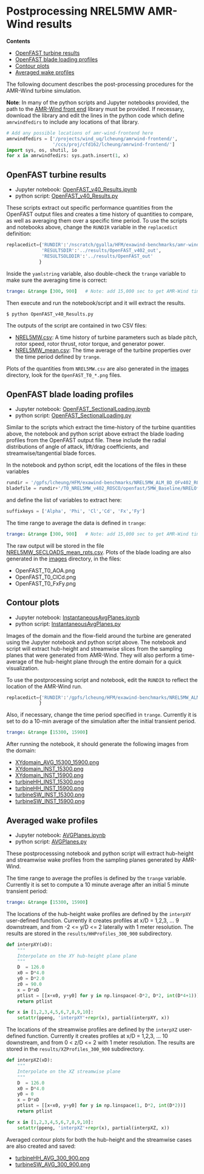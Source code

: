 # Postprocessing NREL5MW AMR-Wind results

**Contents**

- [OpenFAST turbine results](#openfast-turbine-results)
- [OpenFAST blade loading profiles](#openfast-blade-loading-profiles)
- [Contour plots](#contour-plots)
- [Averaged wake profiles](#averaged-wake-profiles)

The following document describes the post-processing procedures for the AMR-Wind turbine simulation.  

**Note**: In many of the python scripts and Jupyter notebooks provided, the path to the [AMR-Wind front end](https://github.com/Exawind/amr-wind-frontend) library must be provided.  If necessary, download the library and edit the lines in the python code which define `amrwindfedirs` to include any locations of that library.
```python
# Add any possible locations of amr-wind-frontend here
amrwindfedirs = ['/projects/wind_uq/lcheung/amrwind-frontend/',
                 '/ccs/proj/cfd162/lcheung/amrwind-frontend/']
import sys, os, shutil, io
for x in amrwindfedirs: sys.path.insert(1, x)
```

## OpenFAST turbine results

- Jupyter notebook: [OpenFAST_v40_Results.ipynb](OpenFAST_v40_Results.ipynb)
- python script: [OpenFAST_v40_Results.py](OpenFAST_v40_Results.py)

These scripts extract out specific performance quantities from the OpenFAST output files and creates a time history of quantities to compare, as well as averaging them over a specific time period.  To use the scripts and notebooks above, change the `RUNDIR` variable in the `replacedict` definition:

```python
replacedict={'RUNDIR':'/nscratch/gyalla/HFM/exawind-benchmarks/amr-wind/NREL5MW_ALM_BD/runs/',
             'RESULTSDIR':'../results/OpenFAST_v402_out',
             'RESULTSOLDDIR':'../results/OpenFAST_out'
            }
```

Inside the `yamlstring` variable, also double-check the `trange` variable to make sure the averaging time is correct:

```yaml
trange: &trange [300, 900]   # Note: add 15,000 sec to get AMR-Wind time
```

Then execute and run the notebook/script and it will extract the results.
```bash
$ python OpenFAST_v40_Results.py
```

The outputs of the script are contained in two CSV files:
- [NREL5MW.csv](../results/OpenFAST_v402_out/NREL5MW.csv): A time history of turbine parameters such as blade pitch, rotor speed, rotor thrust, rotor torque, and generator power.
- [NREL5MW_mean.csv](../results/OpenFAST_v402_out/NREL5MW_mean.csv): The time average of the turbine properties over the time period defined by `trange`.

 Plots of the quantities from `NREL5MW.csv` are also generated in the [images](../results/images) directory, look for the `OpenFAST_T0_*.png` files.

## OpenFAST blade loading profiles

- Jupyter notebook: [OpenFAST_SectionalLoading.ipynb](OpenFAST_SectionalLoading.ipynb)
- python script: [OpenFAST_SectionalLoading.py](OpenFAST_SectionalLoading.py)

Similar to the scripts which extract the time-history of the turbine quantities above, the notebook and python script above extract the blade loading profiles from the OpenFAST output file.  These include the radial distributions of angle of attack, lift/drag coefficients, and streamwise/tangential blade forces.

In the notebook and python script, edit the locations of the files in these variables
```python
rundir = '/gpfs/lcheung/HFM/exawind-benchmarks/NREL5MW_ALM_BD_OFv402_ROSCO/'
bladefile = rundir+'/T0_NREL5MW_v402_ROSCO/openfast/5MW_Baseline/NRELOffshrBsline5MW_AeroDyn_blade.dat'
```

and define the list of variables to extract here: 
```python
suffixkeys = ['Alpha', 'Phi', 'Cl','Cd', 'Fx','Fy']
```

The time range to average the data is defined in `trange`:

```yaml
trange: &trange [300, 900]   # Note: add 15,000 sec to get AMR-Wind time
```

The raw output will be stored in the file [NREL5MW_SECLOADS_mean_rpts.csv](../results/OpenFAST_v402_out/NREL5MW_SECLOADS_mean_rpts.csv).  Plots of the blade loading are also generated in the [images](../results/images) directory, in the files:

- OpenFAST_T0_AOA.png
- OpenFAST_T0_ClCd.png
- OpenFAST_T0_FxFy.png

## Contour plots

- Jupyter notebook: [InstantaneousAvgPlanes.ipynb](InstantaneousAvgPlanes.ipynb)
- python script: [InstantaneousAvgPlanes.py](InstantaneousAvgPlanes.py)

Images of the domain and the flow-field around the turbine are generated using the Jupyter notebook and python script above.  The notebook and script will extract hub-height and streamwise slices from the sampling planes that were generated from AMR-Wind.  They will also perform a time-average of the hub-height plane through the entire domain for a quick visualization.

To use the postprocessing script and notebook, edit the `RUNDIR` to reflect the location of the AMR-Wind run.
```python
replacedict={'RUNDIR':'/gpfs/lcheung/HFM/exawind-benchmarks/NREL5MW_ALM_BD_OFv402_ROSCO/',
            }
```

Also, if necessary, change the time period specified in `trange`.  Currently it is set to do a 10-min average of the simulation after the initial transient period.

```yaml
trange: &trange [15300, 15900]
```

After running the notebook, it should generate the following images from the domain:

- [XYdomain_AVG_15300_15900.png](../results/images/XYdomain_AVG_15300_15900.png)
- [XYdomain_INST_15300.png](../results/images/XYdomain_INST_15300.png)
- [XYdomain_INST_15900.png](../results/images/XYdomain_INST_15900.png)
- [turbineHH_INST_15300.png](../results/images/turbineHH_INST_15300.png)
- [turbineHH_INST_15900.png](../results/images/turbineHH_INST_15900.png)
- [turbineSW_INST_15300.png](../results/images/turbineSW_INST_15300.png)
- [turbineSW_INST_15900.png](../results/images/turbineSW_INST_15900.png)

## Averaged wake profiles

- Jupyter notebook: [AVGPlanes.ipynb](AVGPlanes.ipynb)
- python script: [AVGPlanes.py](AVGPlanes.py)

These postprocesssing notebook and python script will extract hub-height and streamwise wake profiles from the sampling planes generated by AMR-Wind.  

The time range to average the profiles is defined by the `trange` variable.  Currently it is set to compute a 10 minute average after an initial 5 minute transient period: 

```yaml
trange: &trange [15300, 15900]
```

The locations of the hub-height wake profiles are defined by the `interpXY` user-defined function.  Currently it creates profiles at x/D = 1,2,3, ... 9 downstream, and from -2 <= y/D <= 2 laterally with 1 meter resolution.  The results are stored in the `results/HHProfiles_300_900` subdirectory.
```python
def interpXY(xD):
    """
    Interpolate on the XY hub-height plane plane 
    """
    D  = 126.0
    x0 = D*4.0
    y0 = D*2.0
    z0 = 90.0
    x = D*xD
    ptlist = [[x+x0, y+y0] for y in np.linspace(-D*2, D*2, int(D*4+1))]
    return ptlist

for x in [1,2,3,4,5,6,7,8,9,10]:
    setattr(ppeng, 'interpXY'+repr(x), partial(interpXY, x))
```

The locations of the streamwise profiles are defined by the `interpXZ` user-defined function.  Currently it creates profiles at x/D = 1,2,3, ... 10 downstream, and from 0 < z/D <= 2 with 1 meter resolution.  The results are stored in the `results/XZProfiles_300_900` subdirectory.
```python
def interpXZ(xD):
    """
    Interpolate on the XZ streamwise plane 
    """
    D  = 126.0
    x0 = D*4.0
    y0 = 0
    x = D*xD
    ptlist = [[x+x0, y+y0] for y in np.linspace(1, D*2, int(D*2))]
    return ptlist

for x in [1,2,3,4,5,6,7,8,9,10]:
    setattr(ppeng, 'interpXZ'+repr(x), partial(interpXZ, x))
```

Averaged contour plots for both the hub-height and the streamwise cases are also created and saved:

- [turbineHH_AVG_300_900.png](../results/images/turbineHH_AVG_300_900.png)
- [turbineSW_AVG_300_900.png](../results/images/turbineSW_AVG_300_900.png)
